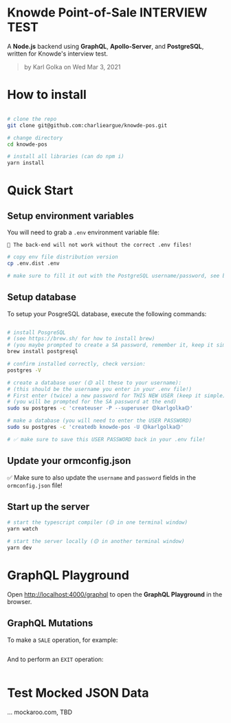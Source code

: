 # Knowde Point-of-Sale INTERVIEW TEST 

A **Node.js** backend using **GraphQL**, **Apollo-Server**, and **PostgreSQL**, written for Knowde's interview test.

> by Karl Golka on Wed Mar 3, 2021

# How to install

```sh

# clone the repo
git clone git@github.com:charlieargue/knowde-pos.git

# change directory 
cd knowde-pos

# install all libraries (can do npm i)
yarn install
```

# Quick Start

## Setup environment variables

You will need to grab a `.env` environment variable file:
```
🛑 The back-end will not work without the correct .env files!
```

```sh
# copy env file distribution version
cp .env.dist .env

# make sure to fill it out with the PostgreSQL username/password, see below...
```

## Setup database

To setup your PosgreSQL database, execute the following commands:
```sh

# install PosgreSQL
# (see https://brew.sh/ for how to install brew)
# (you maybe prompted to create a SA password, remember it, keep it simple)
brew install postgresql

# confirm installed correctly, check version:
postgres -V

# create a database user (🟡 all these to your username):
# (this should be the username you enter in your .env file!)
# First enter (twice) a new password for THIS NEW USER (keep it simple)
# (you will be prompted for the SA password at the end)
sudo su postgres -c 'createuser -P --superuser 🟡karlgolka🟡'

# make a database (you will need to enter the USER PASSWORD)
sudo su postgres -c 'createdb knowde-pos -U 🟡karlgolka🟡'

# ✅ make sure to save this USER PASSWORD back in your .env file!

```

## Update your ormconfig.json

✅ Make sure to also update the `username` and `password` fields in the `ormconfig.json` file!

## Start up the server

```sh
# start the typescript compiler (🟡 in one terminal window)
yarn watch
```

```sh
# start the server locally (🟡 in another terminal window)
yarn dev
```

# GraphQL Playground

Open [http://localhost:4000/graphql](http://localhost:4000/graphql) to open the **GraphQL Playground** in the browser.


## GraphQL Mutations

To make a `SALE` operation, for example:
```graphql


```

And to perform an `EXIT` operation:
```graphql


```


# Test Mocked JSON Data 

... mockaroo.com, TBD